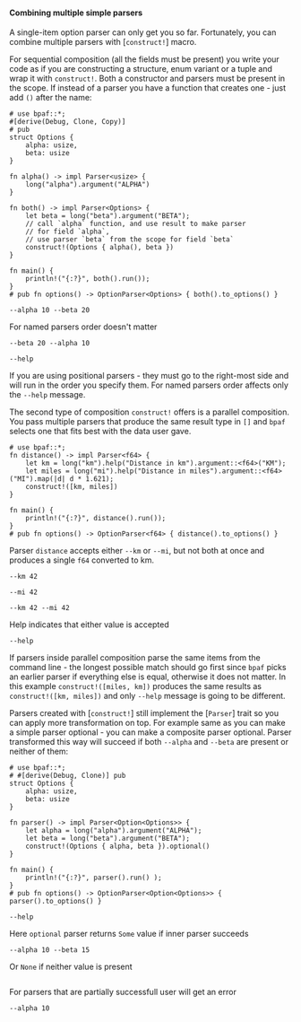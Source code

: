 #### Combining multiple simple parsers

A single-item option parser can only get you so far. Fortunately, you can combine multiple
parsers with [`construct!`] macro.

For sequential composition (all the fields must be present) you write your code as if you are
constructing a structure, enum variant or a tuple and wrap it with `construct!`. Both
a constructor and parsers must be present in the scope. If instead of a parser you have a function
that creates one - just add `()` after the name:

```rust,id:1
# use bpaf::*;
#[derive(Debug, Clone, Copy)]
# pub
struct Options {
    alpha: usize,
    beta: usize
}

fn alpha() -> impl Parser<usize> {
    long("alpha").argument("ALPHA")
}

fn both() -> impl Parser<Options> {
    let beta = long("beta").argument("BETA");
    // call `alpha` function, and use result to make parser
    // for field `alpha`,
    // use parser `beta` from the scope for field `beta`
    construct!(Options { alpha(), beta })
}

fn main() {
    println!("{:?}", both().run());
}
# pub fn options() -> OptionParser<Options> { both().to_options() }
```

```run,id:1
--alpha 10 --beta 20
```

For named parsers order doesn't matter

```run,id:1
--beta 20 --alpha 10
```

```run,id:1
--help
```

If you are using positional parsers - they must go to the right-most side and will run in
the order you specify them. For named parsers order affects only the `--help` message.

The second type of composition `construct!` offers is a parallel composition. You pass multiple
parsers that produce the same result type in `[]` and `bpaf` selects one that fits best with
the data user gave.


```rust,id:2
# use bpaf::*;
fn distance() -> impl Parser<f64> {
    let km = long("km").help("Distance in km").argument::<f64>("KM");
    let miles = long("mi").help("Distance in miles").argument::<f64>("MI").map(|d| d * 1.621);
    construct!([km, miles])
}

fn main() {
    println!("{:?}", distance().run());
}
# pub fn options() -> OptionParser<f64> { distance().to_options() }
```

Parser `distance` accepts either `--km` or `--mi`, but not both at once and produces a single `f64` converted to km.
```run,id:2
--km 42
```

```run,id:2
--mi 42
```

```run,id:2
--km 42 --mi 42
```

Help indicates that either value is accepted

```run,id:2
--help
```


If parsers inside parallel composition parse the same items from the command line - the longest
possible match should go first since `bpaf` picks an earlier parser if everything else is
equal, otherwise it does not matter. In this example `construct!([miles, km])` produces the
same results as `construct!([km, miles])` and only `--help` message is going to be different.

Parsers created with [`construct!`] still implement the [`Parser`] trait so you can apply more
transformation on top. For example same as you can make a simple parser optional - you can make
a composite parser optional. Parser transformed this way will succeed if both `--alpha` and
`--beta` are present or neither of them:

```rust,id:3
# use bpaf::*;
# #[derive(Debug, Clone)] pub
struct Options {
    alpha: usize,
    beta: usize
}

fn parser() -> impl Parser<Option<Options>> {
    let alpha = long("alpha").argument("ALPHA");
    let beta = long("beta").argument("BETA");
    construct!(Options { alpha, beta }).optional()
}

fn main() {
    println!("{:?}", parser().run() );
}
# pub fn options() -> OptionParser<Option<Options>> { parser().to_options() }
```

```run,id:3
--help
```
Here `optional` parser returns `Some` value if inner parser succeeds

```run,id:3
--alpha 10 --beta 15
```

Or `None` if neither value is present

```run,id:3

```

For parsers that are partially successfull user will get an error

```run,id:3
--alpha 10
```
